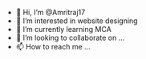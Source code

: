 - 👋 Hi, I’m @Amritraj17
- 👀 I’m interested in website designing
- 🌱 I’m currently learning MCA
- 💞️ I’m looking to collaborate on ...
- 📫 How to reach me ...

<!---
Amritraj17/Amritraj17 is a ✨ special ✨ repository because its `README.md` (this file) appears on your GitHub profile.
You can click the Preview link to take a look at your changes.
--->
